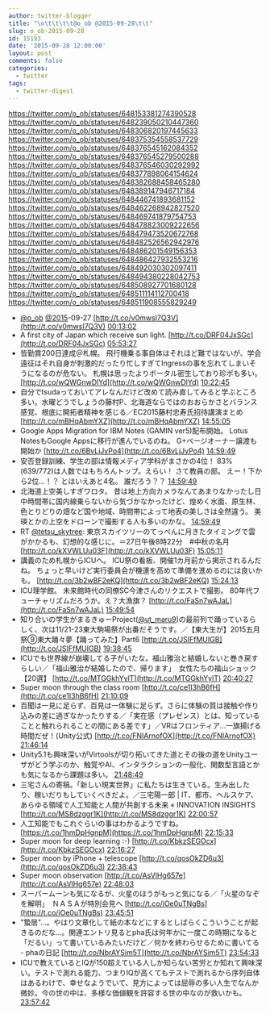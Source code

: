 ```yaml
---
author: twitter-blogger
title: "\n\t\t\t\t@o_ob @2015-09-28\t\t"
slug: o_ob-2015-09-28
id: 15193
date: '2015-09-28 12:00:00'
layout: post
comments: false
categories:
  - twitter
tags:
  - twitter-digest
---
```


https://twitter.com/o_ob/statuses/648153381274390528 https://twitter.com/o_ob/statuses/648239050210447360 https://twitter.com/o_ob/statuses/648306820197445633 https://twitter.com/o_ob/statuses/648375354558537729 https://twitter.com/o_ob/statuses/648376545162084352 https://twitter.com/o_ob/statuses/648376545279500288 https://twitter.com/o_ob/statuses/648376546030292992 https://twitter.com/o_ob/statuses/648377898064154624 https://twitter.com/o_ob/statuses/648382688458465280 https://twitter.com/o_ob/statuses/648389147946717184 https://twitter.com/o_ob/statuses/648446741893681152 https://twitter.com/o_ob/statuses/648462268942827520 https://twitter.com/o_ob/statuses/648469741879754753 https://twitter.com/o_ob/statuses/648478823009222656 https://twitter.com/o_ob/statuses/648479473520672768 https://twitter.com/o_ob/statuses/648482526562942976 https://twitter.com/o_ob/statuses/648486201549156353 https://twitter.com/o_ob/statuses/648486427932553216 https://twitter.com/o_ob/statuses/648492030302097411 https://twitter.com/o_ob/statuses/648494380228042753 https://twitter.com/o_ob/statuses/648508927701680128 https://twitter.com/o_ob/statuses/648511114112700418 https://twitter.com/o_ob/statuses/648511908555829249  

*   [@o_ob](https://twitter.com/o_ob) [@2015](https://twitter.com/2015)-09-27 [http://t.co/v0mwsI7Q3V](http://t.co/v0mwsI7Q3V) [00:13:02](https://twitter.com/o_ob/statuses/648153381274390528)
*   A first city of Japan which receive sun light. [http://t.co/DRF04JxSGc](http://t.co/DRF04JxSGc) [05:53:27](https://twitter.com/o_ob/statuses/648239050210447360)
*   皆勤賞200日達成＠札幌。 飛行機乗る事自体はそれほど難ではないが、学会遠征はそれ自身が刺激的だったり忙しすぎてIngressの事を忘れてしまいそうになるのが危ない。 札幌は思ったよりポータル密生しており珍ポも多い。 [http://t.co/wQWGnwDlYd](http://t.co/wQWGnwDlYd) [10:22:45](https://twitter.com/o_ob/statuses/648306820197445633)
*   自分でtsudaっておいてアレなんだけど改めて読み直してみると学ぶところ多い。水曜どうでしょうの藤村P、北海道ならではのおおらかさとバランス感覚、根底に開拓者精神を感じる／EC2015藤村忠寿氏招待講演まとめ [http://t.co/mBHqAbmYXZ](http://t.co/mBHqAbmYXZ) [14:55:05](https://twitter.com/o_ob/statuses/648375354558537729)
*   Google Apps Migration for IBM Notes (GAMIN ver5)配布開始。 Lotus NotesもGoogle Appsに移行が進んでいるのね。 G+ページオーナー譲渡も開始か [http://t.co/6BvLjJvPo4](http://t.co/6BvLjJvPo4) [14:59:49](https://twitter.com/o_ob/statuses/648376545162084352)
*   安否登録訓練、学生の部は情報メディア学科がまさかの4位！ 83%(639/772)は人数ではもちろんトップ。えらい！ さて教員の部。 えー！下から2位...！？ とはいえあと4名。 誰だろう？？ [14:59:49](https://twitter.com/o_ob/statuses/648376545279500288)
*   北海道上空美しすぎワロタ。 昔は地上方向カメラなんてあまりなかったし日中時間帯に国内線乗らないから気づかなかったけど、煌めく水面、原生林、色とりどりの畑など国や地域、時間帯によって地表の美しさは全然違う。 美瑛とかの上空をドローンで撮影する人も多いのかな。 [14:59:49](https://twitter.com/o_ob/statuses/648376546030292992)
*   RT [@tetsu_skytree](https://twitter.com/tetsu_skytree): 東京スカイツリーのてっぺんに月きたタイミングで雲がかかるも、幻想的な感じに。＝27日午後8時22分　#中秋の名月 [http://t.co/kXVWLUu03F](http://t.co/kXVWLUu03F) [15:05:11](https://twitter.com/o_ob/statuses/648377898064154624)
*   講義のため札幌からICUへ。 ICU祭の看板、開催1カ月前から掲示されるんだね。 ちょっと早いけど実行委員会が機運を高めて準備を進めるのには良いかも。 [http://t.co/3b2wBF2eKQ](http://t.co/3b2wBF2eKQ) [15:24:13](https://twitter.com/o_ob/statuses/648382688458465280)
*   ICU理学館。 未来館時代の同僚SC今津さんのリクエストで撮影。 80年代フューチャリズムだろうか。え？大漁旗？ [http://t.co/FaSn7wAJaL](http://t.co/FaSn7wAJaL) [15:49:54](https://twitter.com/o_ob/statuses/648389147946717184)
*   知り合いの学生がまるきゅーProject([@ut_maru9](https://twitter.com/ut_maru9))の最前列で踊っているらしく、次は11/21-23東大駒場祭が出番だそうです。／【東大生が】2015五月祭⑨東大踊々夢【踊ってみた】Part6 [http://t.co/JSIFfMUIGB](http://t.co/JSIFfMUIGB) [19:38:45](https://twitter.com/o_ob/statuses/648446741893681152)
*   ICUでも世界線が崩壊してる子がいたな。福山雅治と結婚しないと巻き戻すらしい／「福山雅治が結婚したので、帰ります」　女性たちの福山ショック【20選】 [http://t.co/MTGGkhYylT](http://t.co/MTGGkhYylT) [20:40:27](https://twitter.com/o_ob/statuses/648462268942827520)
*   Super moon through the class room [http://t.co/ce1I3hB6fH](http://t.co/ce1I3hB6fH) [21:10:09](https://twitter.com/o_ob/statuses/648469741879754753)
*   百聞は一見に足らず、百見は一体験に足らず。さらに体験の質は接触や作り込みの差に過ぎなかったりする／「実在感（プレゼンス）とは、知っていることと触れられることの間にある差です」／VRはフロンティア…一旗揚げる時間だぜ！(Unity公式) [http://t.co/FNIArnofOX](http://t.co/FNIArnofOX) [21:46:14](https://twitter.com/o_ob/statuses/648478823009222656)
*   Unity5.1も興味深いがVirtoolsが切り拓いてきた道とその後の道をUnityユーザがどう学ぶのか、触覚やAI、インタラクションの一般化、関数型言語とかも気になるから課題は多い。 [21:48:49](https://twitter.com/o_ob/statuses/648479473520672768)
*   三宅さんの寄稿。「新しい現実世界」に私たちは生きている。生み出したり、稼いだりもしていくべきだよ。／三宅陽一郎 | IT、都市、ヘルスケア、あらゆる領域で人工知能と人間が共創する未来 « INNOVATION INSIGHTS [http://t.co/MS8dzggr1K](http://t.co/MS8dzggr1K) [22:00:57](https://twitter.com/o_ob/statuses/648482526562942976)
*   人工知能でもこれぐらいの事はわかるようですね。 [https://t.co/1hmDpHgnpM](https://t.co/1hmDpHgnpM) [22:15:33](https://twitter.com/o_ob/statuses/648486201549156353)
*   Super moon for deep learning :-) [http://t.co/KbkzSEGOcx](http://t.co/KbkzSEGOcx) [22:16:27](https://twitter.com/o_ob/statuses/648486427932553216)
*   Super moon by iPhone + telescope [http://t.co/qosOkZD6u3](http://t.co/qosOkZD6u3) [22:38:43](https://twitter.com/o_ob/statuses/648492030302097411)
*   Super moon observation [http://t.co/AsVlHg657e](http://t.co/AsVlHg657e) [22:48:03](https://twitter.com/o_ob/statuses/648494380228042753)
*   スーパームーンも気になるが、火星のほうがもっと気になる／「火星のなぞを解明」　ＮＡＳＡが特別会見へ [http://t.co/iOe0uTNgBs](http://t.co/iOe0uTNgBs) [23:45:51](https://twitter.com/o_ob/statuses/648508927701680128)
*   "蟄居"…。やはり文章化して紙の本などにするとしばらくこういうことが起きるのだな…。関連エントリ見るとpha氏は何年かに一度この時期になると「だるい」って書いているみたいだけど／何かを終わらせるために書いてる - phaの日記 [http://t.co/NbrAYSim5T](http://t.co/NbrAYSim5T) [23:54:33](https://twitter.com/o_ob/statuses/648511114112700418)
*   ICUで教えているとIQが150超えている人しか知らない苦労とか知れて興味深い。テストで測れる能力、つまりIQが高くてもテストで測れるから序列自体はあるわけで、幸せなようでいて、見方によっては屈辱の多い人生でなんか微妙。今の世の中は、多様な価値観を許容する世の中なのが救いかも。 [23:57:42](https://twitter.com/o_ob/statuses/648511908555829249)